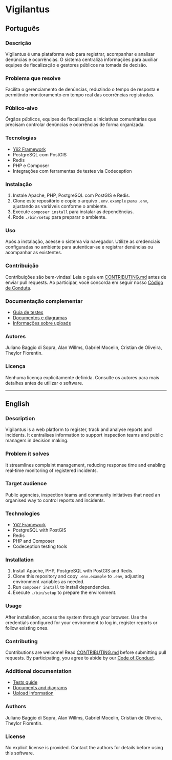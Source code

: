 # Vigilantus

## Português

### Descrição
Vigilantus é uma plataforma web para registrar, acompanhar e analisar denúncias e ocorrências. O sistema centraliza informações para auxiliar equipes de fiscalização e gestores públicos na tomada de decisão.

### Problema que resolve
Facilita o gerenciamento de denúncias, reduzindo o tempo de resposta e permitindo monitoramento em tempo real das ocorrências registradas.

### Público-alvo
Órgãos públicos, equipes de fiscalização e iniciativas comunitárias que precisam controlar denúncias e ocorrências de forma organizada.

### Tecnologias
- [Yii2 Framework](https://www.yiiframework.com/)
- PostgreSQL com PostGIS
- Redis
- PHP e Composer
- Integrações com ferramentas de testes via Codeception

### Instalação
1. Instale Apache, PHP, PostgreSQL com PostGIS e Redis.
2. Clone este repositório e copie o arquivo `.env.example` para `.env`, ajustando as variáveis conforme o ambiente.
3. Execute `composer install` para instalar as dependências.
4. Rode `./bin/setup` para preparar o ambiente.

### Uso
Após a instalação, acesse o sistema via navegador. Utilize as credenciais configuradas no ambiente para autenticar‑se e registrar denúncias ou acompanhar as existentes.

### Contribuição
Contribuições são bem-vindas! Leia o guia em [CONTRIBUTING.md](CONTRIBUTING.md) antes de enviar pull requests. Ao participar, você concorda em seguir nosso [Código de Conduta](CODE_OF_CONDUCT.md).

### Documentação complementar
- [Guia de testes](tests/README.md)
- [Documentos e diagramas](docs/)
- [Informações sobre uploads](uploads/README.md)

### Autores
Juliano Baggio di Sopra, Alan Willms, Gabriel Mocelin, Cristian de Oliveira, Theylor Fiorentin.

### Licença
Nenhuma licença explicitamente definida. Consulte os autores para mais detalhes antes de utilizar o software.

---

## English

### Description
Vigilantus is a web platform to register, track and analyse reports and incidents. It centralises information to support inspection teams and public managers in decision making.

### Problem it solves
It streamlines complaint management, reducing response time and enabling real‑time monitoring of registered incidents.

### Target audience
Public agencies, inspection teams and community initiatives that need an organised way to control reports and incidents.

### Technologies
- [Yii2 Framework](https://www.yiiframework.com/)
- PostgreSQL with PostGIS
- Redis
- PHP and Composer
- Codeception testing tools

### Installation
1. Install Apache, PHP, PostgreSQL with PostGIS and Redis.
2. Clone this repository and copy `.env.example` to `.env`, adjusting environment variables as needed.
3. Run `composer install` to install dependencies.
4. Execute `./bin/setup` to prepare the environment.

### Usage
After installation, access the system through your browser. Use the credentials configured for your environment to log in, register reports or follow existing ones.

### Contributing
Contributions are welcome! Read [CONTRIBUTING.md](CONTRIBUTING.md) before submitting pull requests. By participating, you agree to abide by our [Code of Conduct](CODE_OF_CONDUCT.md).

### Additional documentation
- [Tests guide](tests/README.md)
- [Documents and diagrams](docs/)
- [Upload information](uploads/README.md)

### Authors
Juliano Baggio di Sopra, Alan Willms, Gabriel Mocelin, Cristian de Oliveira, Theylor Fiorentin.

### License
No explicit license is provided. Contact the authors for details before using this software.


